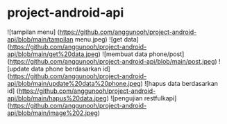# project-android-api

![tampilan menu] (https://github.com/anggunooh/project-android-api/blob/main/tampilan menu.jpeg)
![get data] (https://github.com/anggunooh/project-android-api/blob/main/get%20data.jpeg)
![membuat data phone/post] (https://github.com/anggunooh/project-android-api/blob/main/post.jpeg)
![update data phone berdasarkan id] (https://github.com/anggunooh/project-android-api/blob/main/update%20data%20phone.jpeg)
![hapus data berdasarkan id] (https://github.com/anggunooh/project-android-api/blob/main/hapus%20data.jpeg)
![pengujian restfulkapi] (https://github.com/anggunooh/project-android-api/blob/main/image%202.jpeg)
